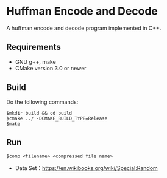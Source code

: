# Huffman Encode and Decode

A huffman encode and decode program implemented in C++.

## Requirements

- GNU g++, make
- CMake version 3.0 or newer

## Build

Do the following commands:

```shell
$mkdir build && cd build
$cmake ../ -DCMAKE_BUILD_TYPE=Release
$make
```

## Run

```shell
$comp <filename> <compressed file name>
```

- Data Set：<https://en.wikibooks.org/wiki/Special:Random>
